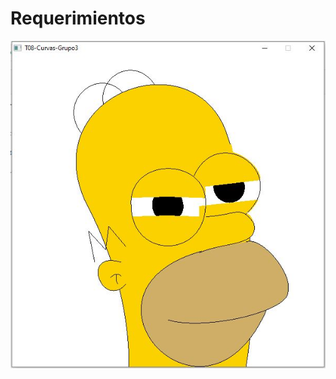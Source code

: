# Requerimientos

![alt text](https://github.com/Valentin-D-Frank/Requerimientos/blob/master/Homero1.JPG)
